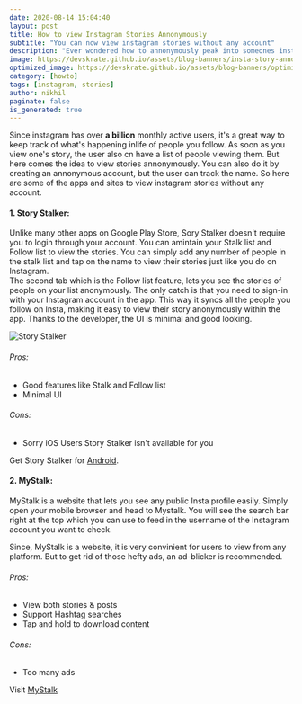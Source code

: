 ```yaml
---
date: 2020-08-14 15:04:40
layout: post
title: How to view Instagram Stories Annonymously
subtitle: "You can now view instagram stories without any account"
description: "Ever wondered how to annonymously peak into someones instagram story"
image: https://devskrate.github.io/assets/blog-banners/insta-story-annonymous.jpg
optimized_image: https://devskrate.github.io/assets/blog-banners/optimized/insta-story-annonymous.webp
category: [howto]
tags: [instagram, stories]
author: nikhil
paginate: false
is_generated: true
---
```


Since instagram has over **a billion** monthly active users, it's a great way to keep track of what's happening inlife of people you follow. As soon as you view one's story, the user also cn have a list of people viewing them. But here comes the idea to view stories annonymously. You can also do it by creating an annonymous account, but the user can track the name. So here are some of the apps and sites to view instagram stories without any account.

#### 1. Story Stalker:

Unlike many other apps on Google Play Store, Sory Stalker doesn't require you to login through your account. You can amintain your Stalk list and Follow list to view the stories. You can simply add any number of people in the stalk list and tap on the name to view their stories just like you do on Instagram.  
The second tab which is the Follow list feature, lets you see the stories of people on your list anonymously. The only catch is that you need to sign-in with your Instagram account in the app. This way it syncs all the people you follow on Insta, making it easy to view their story anonymously within the app. Thanks to the developer, the UI is minimal and good looking.

<img src="https://lh3.googleusercontent.com/lAuA41laWhNzaXsqPw7g-QC2gFdHphhHx-5Zmh2P36g3TqLt0yzICrRvOQNc6_1sbg=s180-rw" alt="Story Stalker">

###### Pros:

- Good features like Stalk and Follow list
- Minimal UI

###### Cons:

- Sorry iOS Users Story Stalker isn't available for you

Get Story Stalker for <a href="https://play.google.com/store/apps/details?id=com.appvoy.storystalker&hl=en_IN" target="_blank">Android</a>.

#### 2. MyStalk:

MyStalk is a website that lets you see any public Insta profile easily. Simply open your mobile browser and head to Mystalk. You will see the search bar right at the top which you can use to feed in the username of the Instagram account you want to check.

Since, MyStalk is a website, it is very convinient for users to view from any platform. But to get rid of those hefty ads, an ad-blicker is recommended.

###### Pros:

- View both stories & posts
- Support Hashtag searches
- Tap and hold to download content

###### Cons:

- Too many ads

Visit <a href="https://www.mystalk.net/" target="_blank">MyStalk</a>
